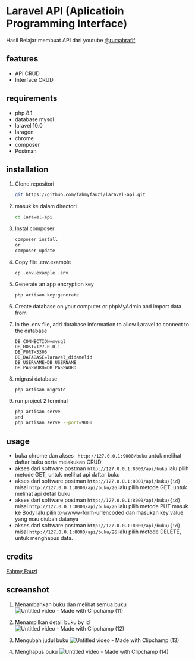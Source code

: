 # Laravel API (Aplicatioin Programming Interface)
Hasil Belajar membuat API dari youtube [@rumahrafif](https://www.youtube.com/watch?v=tv7tqf3AC7Y)

## features
- API CRUD
- Interface CRUD


## requirements
- php 8.1
- database mysql
- laravel 10.0
- laragon
- chrome
- composer
- Postman

## installation

1. Clone repositori
    ```sh
    git https://github.com/fahmyfauzi/laravel-api.git
    ```
2. masuk ke dalam directori
    ```sh
    cd laravel-api
    ```
3. Instal composer
    ```sh
    composer install
    or
    composer update
    ```
4. Copy file .env.example 
    ```
    cp .env.example .env
    ```
4. Generate an app encryption key

    ```sh
    php artisan key:generate
    ```
5. Create database on your computer or phpMyAdmin and import data from 
6. In the .env file, add database information to allow Laravel to connect to the database
    ```
    DB_CONNECTION=mysql
    DB_HOST=127.0.0.1
    DB_PORT=3306
    DB_DATABASE=laravel_didamelid
    DB_USERNAME=DB_USERNAME
    DB_PASSWORD=DB_PASSWORD
    ```
    
6. migrasi database
    ```
    php artisan migrate
    ```
    
7. run project 2 terminal
    ```sh
   php artisan serve
   and
   php artisan serve --port=9000
    ```


## usage
- buka chrome  dan akses ``` http://127.0.0.1:9000/buku``` untuk melihat daftar buku serta melakukan CRUD
- akses dari software postman ```http://127.0.0.1:8000/api/buku```  lalu pilih metode GET, untuk melihat api daftar buku
- akses dari software postman ```http://127.0.0.1:8000/api/buku/{id}``` misal ``` http://127.0.0.1:8000/api/buku/26 ``` lalu pilih metode GET, untuk melihat api detail buku
- akses dari software postman ```http://127.0.0.1:8000/api/buku/{id}``` misal ``` http://127.0.0.1:8000/api/buku/26 ``` lalu pilih metode PUT masuk ke Body lalu pilih x-wwww-form-urlencoded dan masukan key value yang mau diubah datanya
- akses dari software postman ```http://127.0.0.1:8000/api/buku/{id}``` misal ``` http://127.0.0.1:8000/api/buku/26 ``` lalu pilih metode DELETE, untuk menghapus data.


## credits

[Fahmy Fauzi ](https://github.com/fahmyfauzi)

## screanshot
1. Menambahkan buku dan melihat semua buku
   ![Untitled video - Made with Clipchamp (11)](https://github.com/fahmyfauzi/laravel-api/assets/58255031/95c03025-8bee-40bc-b8da-a6ea96d428c8)

2. Menampilkan detail buku by id
   ![Untitled video - Made with Clipchamp (12)](https://github.com/fahmyfauzi/laravel-api/assets/58255031/e16761dd-9c8f-4e81-b168-475021046d21)

3. Mengubah judul buku
   ![Untitled video - Made with Clipchamp (13)](https://github.com/fahmyfauzi/laravel-api/assets/58255031/7c844145-15d5-4deb-82ac-ee460c4455c9)

5. Menghapus buku
   ![Untitled video - Made with Clipchamp (14)](https://github.com/fahmyfauzi/laravel-api/assets/58255031/a78d5a5a-0279-4c5e-8ed9-2db3d6d75753)

